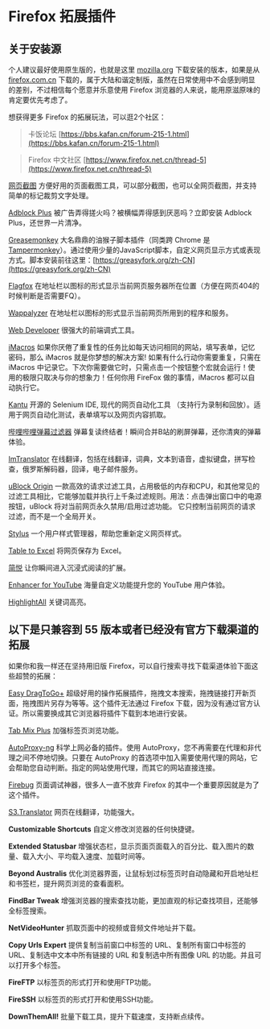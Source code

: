 # Firefox 拓展插件

## 关于安装源

个人建议最好使用原生版的，也就是这里 [mozilla.org](https://www.mozilla.org/zh-CN/firefox/new/) 下载安装的版本，如果是从 [firefox.com.cn](http://www.firefox.com.cn/) 下载的，属于大陆和谐定制版，虽然在日常使用中不会感到明显的差别，不过相信每个愿意并乐意使用 Firefox 浏览器的人来说，能用原滋原味的肯定要优先考虑了。

想获得更多 Firefox 的拓展玩法，可以逛2个社区：

> 卡饭论坛 
> [https://bbs.kafan.cn/forum-215-1.html](https://bbs.kafan.cn/forum-215-1.html)

> Firefox 中文社区
> [https://www.firefox.net.cn/thread-5](https://www.firefox.net.cn/thread-5)

[网页截图](https://addons.mozilla.org/zh-CN/firefox/addon/easyscreenshot/) 方便好用的页面截图工具，可以部分截图，也可以全网页截图，并支持简单的标记裁剪文字处理。

[Adblock Plus](https://addons.mozilla.org/zh-CN/firefox/addon/adblock-plus/) 被广告弄得搓火吗？被横幅弄得感到厌恶吗？立即安装 Adblock Plus，还世界一片清净。

[Greasemonkey](https://addons.mozilla.org/zh-CN/firefox/addon/greasemonkey/) 大名鼎鼎的油猴子脚本插件（同类跨 Chrome 是 [Tampermonkey](https://addons.mozilla.org/zh-CN/firefox/addon/tampermonkey/)）。通过使用少量的JavaScript脚本，自定义网页显示方式或表现方式。脚本安装前往这里：[https://greasyfork.org/zh-CN](https://greasyfork.org/zh-CN)

[Flagfox](https://addons.mozilla.org/zh-CN/firefox/addon/flagfox/) 在地址栏以图标的形式显示当前网页服务器所在位置（方便在网页404的时候判断是否需要FQ）。

[Wappalyzer](https://addons.mozilla.org/zh-CN/firefox/addon/wappalyzer/) 在地址栏以图标的形式显示当前网页所用到的程序和服务。

[Web Developer](https://addons.mozilla.org/zh-CN/firefox/addon/web-developer/) 很强大的前端调式工具。

[iMacros](https://addons.mozilla.org/zh-CN/firefox/addon/imacros-for-firefox/) 如果你厌倦了重复性的任务比如每天访问相同的网站，填写表单，记忆密码，那么 iMacros 就是你梦想的解决方案! 如果有什么行动你需要重复，只需在 iMacros 中记录它。下次你需要做它时，只需点击一个按钮整个宏就会运行！使用的极限只取决与你的想象力！任何你用 FireFox 做的事情，iMacros 都可以自动执行它。

[Kantu](https://addons.mozilla.org/zh-CN/firefox/addon/kantu/) 开源的 Selenium IDE, 现代的网页自动化工具 （支持行为录制和回放）。适用于网页自动化测试，表单填写以及网页内容抓取。

[哔哩哔哩弹幕过滤器](https://s.xmcp.ml/pakkujs/) 弹幕复读终结者！瞬间合并B站的刷屏弹幕，还你清爽的弹幕体验。

[ImTranslator](https://addons.mozilla.org/zh-CN/firefox/addon/imtranslator/) 在线翻译，包括在线翻译，词典，文本到语音，虚拟键盘，拼写检查，俄罗斯解码器，回译，电子邮件服务。

[uBlock Origin](https://addons.mozilla.org/zh-CN/firefox/addon/ublock-origin/) 一款高效的请求过滤工具，占用极低的内存和CPU，和其他常见的过滤工具相比，它能够加载并执行上千条过滤规则。用法：点击弹出窗口中的电源按钮，uBlock 将对当前网页永久禁用/启用过滤功能。 它只控制当前网页的请求过滤，而不是一个全局开关。

[Stylus](https://addons.mozilla.org/zh-CN/firefox/addon/styl-us/) 一个用户样式管理器，帮助您重新定义网页样式。

[Table to Excel](https://addons.mozilla.org/zh-CN/firefox/addon/table-to-excel/) 将网页保存为 Excel。

[简悦](http://ksria.com/simpread/) 让你瞬间进入沉浸式阅读的扩展。

[Enhancer for YouTube](https://addons.mozilla.org/zh-CN/firefox/addon/enhancer-for-youtube/) 海量自定义功能提升您的 YouTube 用户体验。

[HighlightAll](https://addons.mozilla.org/zh-CN/firefox/addon/highlightall/) 关键词高亮。

## 以下是只兼容到 55 版本或者已经没有官方下载渠道的拓展

如果你和我一样还在坚持用旧版 Firefox，可以自行搜索寻找下载渠道体验下面这些超赞的拓展：

[Easy DragToGo+](https://www.firefox.net.cn/read-29894) 超级好用的操作拓展插件，拖拽文本搜索，拖拽链接打开新页面，拖拽图片另存为等等。这个插件无法通过 Firefox 下载，因为没有通过官方认证。所以需要换成其它浏览器将插件下载到本地进行安装。

[Tab Mix Plus](http://tabmixplus.org/) 加强标签页浏览功能。

[AutoProxy-ng](https://github.com/hrimfaxi/autoproxy-ng) 科学上网必备的插件。使用 AutoProxy，您不再需要在代理和非代理之间不停地切换。只要在 AutoProxy 的首选项中加入需要使用代理的网站，它会帮助您自动判断。指定的网站使用代理，而其它的网站直接连接。

[Firebug](https://getfirebug.com/) 页面调试神器，很多人一直不放弃 Firefox 的其中一个重要原因就是为了这个插件。

[S3.Translator](http://www.s3blog.org/s3translator.html) 网页在线翻译，功能强大。

**Customizable Shortcuts** 自定义修改浏览器的任何快捷键。

**Extended Statusbar** 增强状态栏，显示页面页面载入的百分比、载入图片的数量、载入大小、平均载入速度、加载时间等。

**Beyond Australis** 优化浏览器界面，让鼠标划过标签页时自动隐藏和开启地址栏和书签栏，提升网页浏览的查看面积。

**FindBar Tweak** 增强浏览器的搜索查找功能，更加直观的标记查找项目，还能够全标签搜索。

**NetVideoHunter** 抓取页面中的视频或音频文件地址并下载。

**Copy Urls Expert** 提供复制当前窗口中标签的 URL、复制所有窗口中标签的 URL、复制选中文本中所有链接的 URL 和复制选中所有图像 URL 的功能。并且可以打开多个标签。

**FireFTP** 以标签页的形式打开和使用FTP功能。

**FireSSH** 以标签页的形式打开和使用SSH功能。

**DownThemAll!** 批量下载工具，提升下载速度，支持断点续传。

